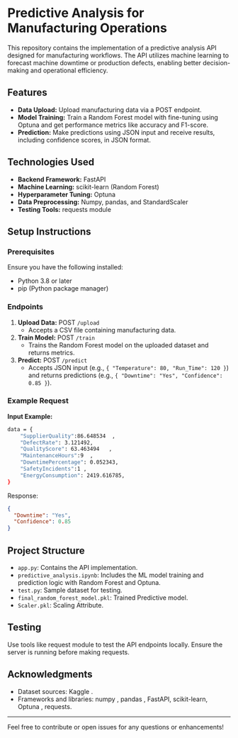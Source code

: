 # Predictive Analysis for Manufacturing Operations

This repository contains the implementation of a predictive analysis API designed for manufacturing workflows. The API utilizes machine learning to forecast machine downtime or production defects, enabling better decision-making and operational efficiency.

## Features
- **Data Upload:** Upload manufacturing data via a POST endpoint.
- **Model Training:** Train a Random Forest model with fine-tuning using Optuna and get performance metrics like accuracy and F1-score.
- **Prediction:** Make predictions using JSON input and receive results, including confidence scores, in JSON format.

## Technologies Used
- **Backend Framework:** FastAPI
- **Machine Learning:** scikit-learn (Random Forest)
- **Hyperparameter Tuning:** Optuna
- **Data Preprocessing:** Numpy, pandas, and StandardScaler
- **Testing Tools:** requests module 

## Setup Instructions

### Prerequisites
Ensure you have the following installed:
- Python 3.8 or later
- pip (Python package manager)



### Endpoints
1. **Upload Data:** POST `/upload`
   - Accepts a CSV file containing manufacturing data.
2. **Train Model:** POST `/train`
   - Trains the Random Forest model on the uploaded dataset and returns metrics.
3. **Predict:** POST `/predict`
   - Accepts JSON input (e.g., `{ "Temperature": 80, "Run_Time": 120 }`) and returns predictions (e.g., `{ "Downtime": "Yes", "Confidence": 0.85 }`).

### Example Request
**Input Example:**
```bash
data = {
    "SupplierQuality":86.648534	 ,
    "DefectRate": 3.121492,
    "QualityScore": 63.463494	,
    "MaintenanceHours":9  ,
    "DowntimePercentage": 0.052343,
    "SafetyIncidents":1 ,
    "EnergyConsumption": 2419.616785,	
}
```
Response:
```json
{
  "Downtime": "Yes",
  "Confidence": 0.85
}
```

## Project Structure
- `app.py`: Contains the API implementation.
- `predictive_analysis.ipynb`: Includes the ML model training and prediction logic with Random Forest and Optuna.
- `test.py`: Sample dataset for testing.
- `final_random_forest_model.pkl`: Trained Predictive model.
- `Scaler.pkl`: Scaling Attribute.

## Testing
Use tools like request module to test the API endpoints locally. Ensure the server is running before making requests.

## Acknowledgments
- Dataset sources: Kaggle .
- Frameworks and libraries: numpy , pandas , FastAPI, scikit-learn, Optuna , requests.

---
Feel free to contribute or open issues for any questions or enhancements!

